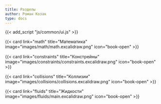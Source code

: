```yaml
---
title: Разделы
author: Роман Козак
type: docs
---
```


{{< add_script "js/common/ui.js" >}}

<p></p>
<div class="not-prose">
<div class="container">
<div class="row">
  <div class="col" style="margin-top: 3%;">
  {{< card link="math" title="Математика" image="images/math/math.excalidraw.png" icon="book-open" >}}
  </div>
  <div class="col" style="margin-top: 3%;">
  {{< card link="constraints" title="Констрейны" image="images/constraints/constraints.excalidraw.png" icon="book-open" >}}
  </div>
</div>
    <div class="row">
    <div class="col" style="margin-top: 3%;">
  {{< card link="collisions" title="Коллизии" image="images/collisions/collisions.excalidraw.png" icon="book-open" >}}
    </div>
    <div class="col" style="margin-top: 3%;">
  {{< card link="fluids" title="Жидкости" image="images/fluids/main.excalidraw.png" icon="book-open" >}}
    </div>
</div>
</div>
